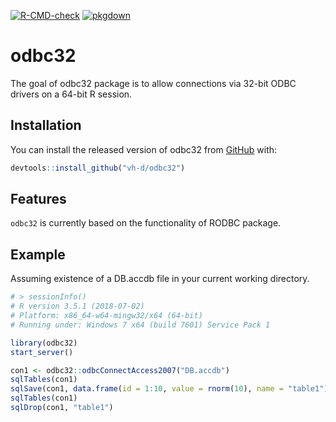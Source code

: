 [![R-CMD-check](https://github.com/KWB-R/odbc32/workflows/R-CMD-check/badge.svg)](https://github.com/KWB-R/odbc32/actions?query=workflow%3AR-CMD-check)
[![pkgdown](https://github.com/KWB-R/odbc32/workflows/pkgdown/badge.svg)](https://github.com/KWB-R/odbc32/actions?query=workflow%3Apkgdown)

# odbc32

The goal of odbc32 package is to allow connections via 32-bit ODBC drivers on a 64-bit R session.


## Installation

You can install the released version of odbc32 from [GitHub](https://github.com/vh-d/odbc32) with:

``` r
devtools::install_github("vh-d/odbc32")
```

## Features

`odbc32` is currently based on the functionality of RODBC package.


## Example

Assuming existence of a DB.accdb file in your current working directory.

``` r
# > sessionInfo()
# R version 3.5.1 (2018-07-02)
# Platform: x86_64-w64-mingw32/x64 (64-bit)
# Running under: Windows 7 x64 (build 7601) Service Pack 1

library(odbc32)
start_server()

con1 <- odbc32::odbcConnectAccess2007("DB.accdb")
sqlTables(con1)
sqlSave(con1, data.frame(id = 1:10, value = rnorm(10), name = "table1"))
sqlTables(con1)
sqlDrop(con1, "table1")
```

